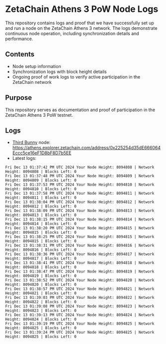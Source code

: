 # ZetaChain Athens 3 PoW Node Logs
This repository contains logs and proof that we have successfully set up and run a node on the ZetaChain Athens 3 network. The logs demonstrate continuous node operation, including synchronization details and performance.

## Contents
- Node setup information
- Synchronization logs with block height details
- Ongoing proof of work logs to verify active participation in the ZetaChain network

## Purpose
This repository serves as documentation and proof of participation in the ZetaChain Athens 3 PoW testnet.

## Logs

- [Third Bunny](https://thirdbunny.xyz/) node: https://athens.explorer.zetachain.com/address/0x225254d35dE666064Eccc5ce16eF1D8bF8D7b5EE
- Latest logs:
```
Fri Dec 13 01:37:42 PM UTC 2024 Your Node Height: 8094808 | Network Height: 8094808 | Blocks Left: 0
Fri Dec 13 01:37:48 PM UTC 2024 Your Node Height: 8094809 | Network Height: 8094809 | Blocks Left: 0
Fri Dec 13 01:37:53 PM UTC 2024 Your Node Height: 8094810 | Network Height: 8094810 | Blocks Left: 0
Fri Dec 13 01:37:58 PM UTC 2024 Your Node Height: 8094811 | Network Height: 8094811 | Blocks Left: 0
Fri Dec 13 01:38:04 PM UTC 2024 Your Node Height: 8094812 | Network Height: 8094812 | Blocks Left: 0
Fri Dec 13 01:38:09 PM UTC 2024 Your Node Height: 8094813 | Network Height: 8094813 | Blocks Left: 0
Fri Dec 13 01:38:15 PM UTC 2024 Your Node Height: 8094814 | Network Height: 8094814 | Blocks Left: 0
Fri Dec 13 01:38:20 PM UTC 2024 Your Node Height: 8094815 | Network Height: 8094815 | Blocks Left: 0
Fri Dec 13 01:38:25 PM UTC 2024 Your Node Height: 8094815 | Network Height: 8094815 | Blocks Left: 0
Fri Dec 13 01:38:31 PM UTC 2024 Your Node Height: 8094816 | Network Height: 8094816 | Blocks Left: 0
Fri Dec 13 01:38:36 PM UTC 2024 Your Node Height: 8094817 | Network Height: 8094817 | Blocks Left: 0
Fri Dec 13 01:38:41 PM UTC 2024 Your Node Height: 8094818 | Network Height: 8094818 | Blocks Left: 0
Fri Dec 13 01:38:47 PM UTC 2024 Your Node Height: 8094819 | Network Height: 8094819 | Blocks Left: 0
Fri Dec 13 01:38:52 PM UTC 2024 Your Node Height: 8094820 | Network Height: 8094820 | Blocks Left: 0
Fri Dec 13 01:38:57 PM UTC 2024 Your Node Height: 8094821 | Network Height: 8094821 | Blocks Left: 0
Fri Dec 13 01:39:03 PM UTC 2024 Your Node Height: 8094822 | Network Height: 8094822 | Blocks Left: 0
Fri Dec 13 01:39:08 PM UTC 2024 Your Node Height: 8094823 | Network Height: 8094823 | Blocks Left: 0
Fri Dec 13 01:39:13 PM UTC 2024 Your Node Height: 8094824 | Network Height: 8094824 | Blocks Left: 0
Fri Dec 13 01:39:19 PM UTC 2024 Your Node Height: 8094825 | Network Height: 8094825 | Blocks Left: 0
Fri Dec 13 01:39:24 PM UTC 2024 Your Node Height: 8094825 | Network Height: 8094825 | Blocks Left: 0
```
